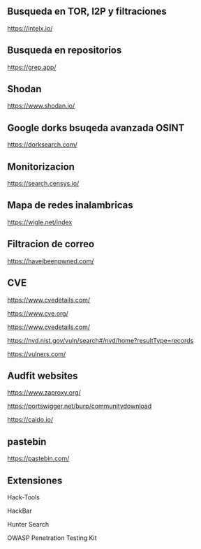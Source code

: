 ## Busqueda en TOR, I2P y filtraciones

https://intelx.io/

## Busqueda en repositorios

https://grep.app/

## Shodan 

https://www.shodan.io/

## Google dorks bsuqeda avanzada OSINT

https://dorksearch.com/

## Monitorizacion

https://search.censys.io/

## Mapa de redes inalambricas

https://wigle.net/index

## Filtracion de correo

https://haveibeenpwned.com/

## CVE

https://www.cvedetails.com/

https://www.cve.org/

https://www.cvedetails.com/

https://nvd.nist.gov/vuln/search#/nvd/home?resultType=records

https://vulners.com/

## Audfit websites

https://www.zaproxy.org/

https://portswigger.net/burp/communitydownload

https://caido.io/

## pastebin

https://pastebin.com/


## Extensiones

Hack-Tools 

HackBar 

Hunter Search  

OWASP Penetration Testing Kit

